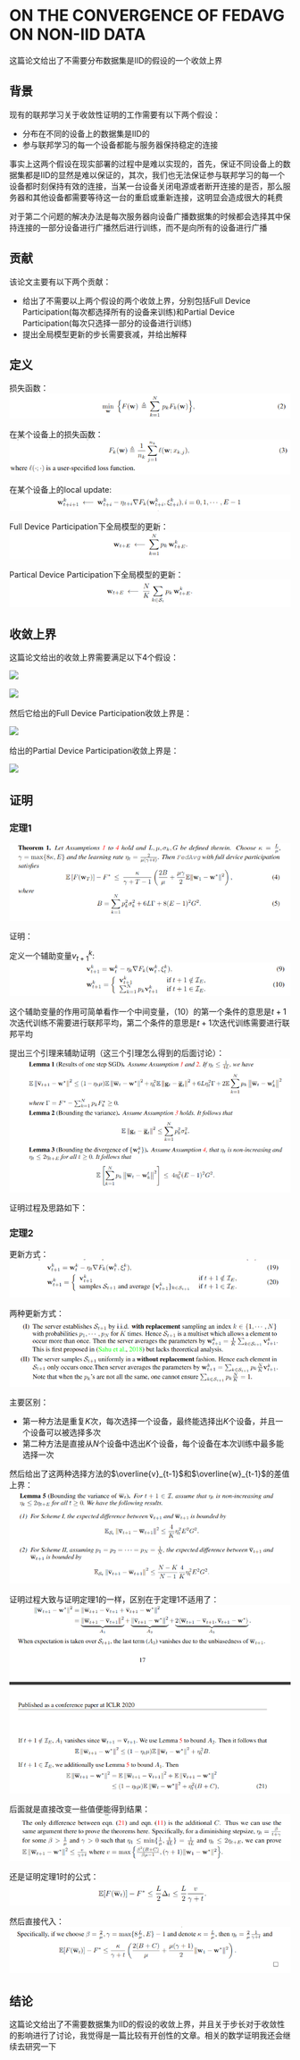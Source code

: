 # ON THE CONVERGENCE OF FEDAVG ON NON-IID DATA

这篇论文给出了不需要分布数据集是IID的假设的一个收敛上界

## 背景

现有的联邦学习关于收敛性证明的工作需要有以下两个假设：

* 分布在不同的设备上的数据集是IID的
* 参与联邦学习的每一个设备都能与服务器保持稳定的连接

事实上这两个假设在现实部署的过程中是难以实现的，首先，保证不同设备上的数据集都是IID的显然是难以保证的，其次，我们也无法保证参与联邦学习的每一个设备都时刻保持有效的连接，当某一台设备关闭电源或者断开连接的是否，那么服务器和其他设备都需要等待这一台的重启或重新连接，这明显会造成很大的耗费

对于第二个问题的解决办法是每次服务器向设备广播数据集的时候都会选择其中保持连接的一部分设备进行广播然后进行训练，而不是向所有的设备进行广播

## 贡献

该论文主要有以下两个贡献：

* 给出了不需要以上两个假设的两个收敛上界，分别包括Full Device Participation(每次都选择所有的设备来训练)和Partial Device Participation(每次只选择一部分的设备进行训练)
* 提出全局模型更新的步长需要衰减，并给出解释

## 定义

损失函数：
![](./images/1.png)

在某个设备上的损失函数：
![](./images/2.png)

在某个设备上的local update:
![](./images/3.png)

Full Device Participation下全局模型的更新：
![](./images/4.png)

Partical Device Participation下全局模型的更新：
![](./images/5.png)

## 收敛上界

这篇论文给出的收敛上界需要满足以下4个假设：

![](https://tva1.sinaimg.cn/large/007S8ZIlgy1gjb45a7t9qj31dy0780uk.jpg)

![](https://tva1.sinaimg.cn/large/007S8ZIlgy1gjb45ptrwtj31dk08i419.jpg)

然后它给出的Full Device Participation收敛上界是：

![](https://tva1.sinaimg.cn/large/007S8ZIlgy1gjb46e8xchj31eq0egjue.jpg)

给出的Partial Device Participation收敛上界是：

![](https://tva1.sinaimg.cn/large/007S8ZIlgy1gjb4acwu25j31ds0doaei.jpg)


## 证明

### 定理1

![](./images/6.png)

证明：

定义一个辅助变量$v_{t+1}^{k}$:
![](./images/8.png)

这个辅助变量的作用可简单看作一个中间变量，（10）的第一个条件的意思是$t+1$次迭代训练不需要进行联邦平均，第二个条件的意思是$t+1$次迭代训练需要进行联邦平均

提出三个引理来辅助证明（这三个引理怎么得到的后面讨论）：
![](./images/7.png)

证明过程及思路如下：

### 定理2

更新方式：
![](./images/11.png)

两种更新方式：
![](./images/12.png)

主要区别：
* 第一种方法是重复$K$次，每次选择一个设备，最终能选择出$K$个设备，并且一个设备可以被选择多次
* 第二种方法是直接从$N$个设备中选出$K$个设备，每个设备在本次训练中最多能选择一次

然后给出了这两种选择方法的$\overline{v}_{t-1}$和$\overline{w}_{t-1}$的差值上界：
![](./images/13.png)

证明过程大致与证明定理1的一样，区别在于定理1不适用了：
![](./images/14.png)

后面就是直接改变一些值便能得到结果：
![](./images/15.png)

还是证明定理1时的公式：
![](./images/16.png)

然后直接代入：
![](./images/17.png)

## 结论

这篇论文给出了不需要数据集为IID的假设的收敛上界，并且关于步长对于收敛性的影响进行了讨论，我觉得是一篇比较有开创性的文章。相关的数学证明我还会继续去研究一下

